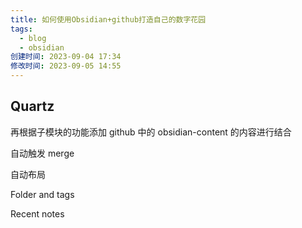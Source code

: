 ```yaml
---
title: 如何使用Obsidian+github打造自己的数字花园
tags:
  - blog
  - obsidian
创建时间: 2023-09-04 17:34
修改时间: 2023-09-05 14:55
---
```

## Quartz 
再根据子模块的功能添加 github 中的 obsidian-content 的内容进行结合

自动触发 merge

自动布局

Folder and tags

Recent notes
